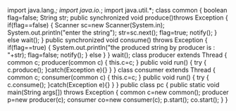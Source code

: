 import java.lang.*;
import java.io.*;
import java.util.*;
class common
{
boolean flag=false;
String str;
public synchronized void produce()throws Exception
{
if(flag==false)
{
Scanner sc=new Scanner(System.in);
System.out.println("enter the string");
str=sc.next();
flag=true;
notify();
}
else
wait();
}
public synchronized void consume() throws Exception
{
if(flag==true)
{
System.out.println("the produced string by producer is : "+str);
flag=false;
notify();
}
else
}
}
wait();
class producer extends Thread
{
common c;
producer(common c)
{ this.c=c; }
public void run()
{
try
{
c.produce();
}catch(Exception e){}
}
}
class consumer extends Thread
{
common c;
consumer(common c)
{ this.c=c; }
public void run()
{
try
{ c.consume(); }catch(Exception e){}
}
}
public class pc
{
public static void main(String args[]) throws Exception
{
common c=new common();
producer p=new producer(c);
consumer co=new consumer(c);
p.start();
co.start();
}
}
